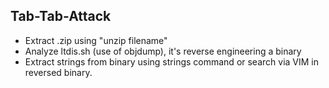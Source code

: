 ## Tab-Tab-Attack

- Extract .zip using "unzip filename"
- Analyze ltdis.sh (use of objdump), it's reverse engineering a binary
- Extract strings from binary using strings command or search via VIM in reversed binary.

